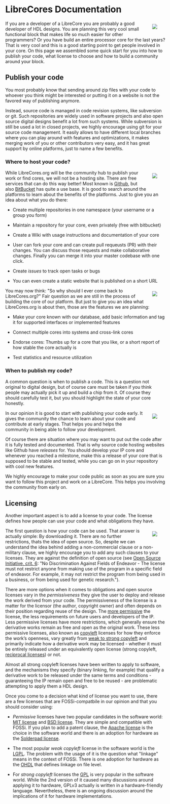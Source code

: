 # LibreCores Documentation

<img src="/img/freepik/clipboard-sketch.png" align="right" hspace="25" vspace="10" />

If you are a developer of a LibreCore you are probably a good
developer of HDL designs. You are planning this very cool small
functional block that makes life so much easier for other programmers?
Or you have build an entire processor core for the last years? That is
very cool and this is a good starting point to get people involved in
your core. On this page we assembled some quick start for you into how
to publish your code, what license to choose and how to build a
community around your block.

## Publish your code

You most probably know that sending around zip files with your code to
whoever you think might be interested or putting it on a website is
not the favored way of publishing anymore.

Instead, source code is managed in code revision systems, like
subversion or git. Such repositories are widely used in software
projects and also open source digital designs benefit a lot from such
systems. While subversion is still be used a lot in closed projects,
we highly encourage using git for your source code management. It
easily allows to have different local branches where you can play
around with features and optimizations, it makes merging work of you
or other contributors very easy, and it has great support by online
platforms, just to name a few benefits.

### Where to host your code?

<img src="/img/freepik/upload-to-internet-cloud-sketch.png" align="right" hspace="25" vspace="10" />

While LibreCores.org will be the community hub to publish your work or
find cores, we will not be a hosting site. There are free services
that can do this way better! Most known is
[Github](http://www.github.com), but also
[BitBucket](http://www.bitbucket.org) has quite a use base. It is good
to search around the platforms to learn about the benefits of the
platforms. Just to give you an idea about what you do there:

* Create multiple repositories in one namespace (your username or a
  group you form)

* Maintain a repository for your core, even privately (free with
  bitbucket)

* Create a Wiki with usage instructions and documentation of your core

* User can fork your core and can create pull requeusts (PR) with
  their changes. You can discuss those requests and make collaborative
  changes. Finally you can merge it into your master codebase with one
  click.

* Create *issues* to track open tasks or bugs

* You can even create a static website that is published on a short
  URL

<img src="/img/freepik/rocket-sketch.png" align="right" hspace="25" vspace="10" />

You may now think: "So why should I ever come back to LibreCores.org?"
Fair question as we are still in the process of building the core of
our platform. But just to give you an idea what LibreCores.org is
about then, those are the features we are planning:

* Make your core known with our database, add basic information and
  tag it for supported interfaces or implemented features

* Connect multiple cores into systems and cross-link cores

* Endorse cores: Thumbs up for a core that you like, or a short report
  of how stable the core actually is

* Test statistics and resource utilization

### When to publish my code?

A common question is when to publish a code. This is a question not
original to digital design, but of course care must be taken if you
think people may actually pick it up and build a chip from it. Of
course they should carefully test it, but you should highlight the
state of your core honestly.

<img src="/img/freepik/halloween-october-31-calendar-page-sketch.png" align="right" hspace="25" vspace="10" />

In our opinion it is good to start with publishing your code early. It
gives the community the chance to learn about your code and contribute
at early stages. That helps you and helps the community in being able
to follow your development.

Of course there are situation where you may want to put out the code
after it is fully tested and documented. That is why source code
hosting websites like Github have *releases* for. You should develop
your IP core and whenever you reached a milestone, make this a release
of your core that is supposed to be stable and tested, while you can
go on in your repository with cool new features.

We highly encourage to make your code public as soon as you are sure
you want to follow this project and work on a LibreCore. This helps
you involving the community from early on.

## Licensing

Another important aspect is to add a license to your code. The license
defines how people can use your code and what obligations they have.

<img src="/img/freepik/certificate-of-education-hand-drawn.png" align="right" hspace="25" vspace="10" />

The first question is how your code can be used. That answer is
actually simple: By downloading it. There are no further restrictions,
thats the idea of open source. So, despite we can understand the idea
behind adding a non-commercial clause or a non-military clause, we
highly encourage you to add any such clauses to your licenses. They
are against the definition of open source (see
[Open Source Initiative, crit. 6](opensource.org/osd): "No
Discrimination Against Fields of Endeavor - The license must not
restrict anyone from making use of the program in a specific field of
endeavor. For example, it may not restrict the program from being used
in a business, or from being used for genetic research.").

There are more options when it comes to obligations and open source
licenses vary in the *permissiveness* they give the user to deploy and
release the work derived from your code. The permissiveness of the
license is a matter for the licensor (the author, copyright owner) and
often depends on their position regarding reuse of the design. The
[more permissive](https://en.wikipedia.org/wiki/Permissive_free_software_licence)
the license, the less requirements on future users and developers of
the IP. Less permissive licenses have more restrictions, which
generally ensure the derivative works remain as free and open as the
original work. These less permissive licenses, also known as
[copyleft](https://en.wikipedia.org/wiki/Copyleft) licenses for how
they enforce the work’s openness, vary greatly from
[weak to strong copyleft](https://en.wikipedia.org/wiki/Copyleft#Strong_and_weak_copyleft)
and primarily indicate how a derivative work may be licensed - whether
it must be entirely released under an equivalently open license
(strong copyleft,
[reciprocal licenses](https://en.wikipedia.org/wiki/Viral_license)) or
not.

Almost all strong copyleft licenses have been written to apply to
software, and the mechanisms they specify (binary linking, for
example) that qualify a derivative work to be released under the same
terms and conditions - guaranteeing the IP remain open and free to be
reused - are problematic attempting to apply them a HDL design.

Once you come to a decision what kind of license you want to use,
there are a few licenses that are FOSSi-compatbile in our opinion and
that you should consider using:

 * *Permissive* licenses have two popular candidates in the software
   world: [MIT license](https://opensource.org/licenses/MIT) and
   [BSD license](https://opensource.org/licenses/BSD-3-Clause). They
   are simple and compatible with FOSSi. If you plan to add a patent
   clause, the
   [Apache license](https://opensource.org/licenses/Apache-2.0) is the
   choice in the software world and there is an adoption for hardware
   as the [Solderpad license](http://solderpad.org/licenses/).

 * The most popular *weak copyleft* license in the software world is
   the [LGPL](https://opensource.org/licenses/lgpl-license). The
   problem with the usage of it is the question what "linkage" means
   in the context of FOSSi. There is one adoption for hardware as the
   [OHDL](http://juliusbaxter.net/ohdl/) that defines linkage on file
   level.

 * For *strong copyleft* licenses the
   [GPL](http://opensource.org/licenses/gpl-license) is very popular
   in the software world. While the 2nd version of it caused many
   discussions around applying it to hardware, GPLv3 actually is
   written in a hardware-friendly language. Nevertheless, there is an
   ongoing discussion around the implications of it for hardware
   implementations.







